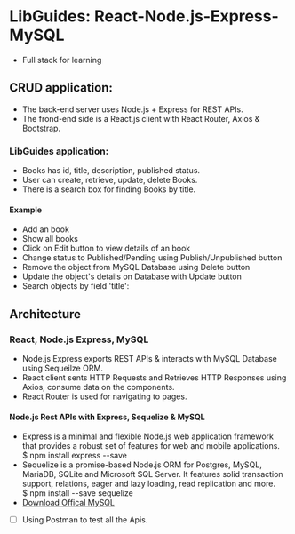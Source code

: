 # LibGuides: React-Node.js-Express-MySQL
- Full stack for learning 
## CRUD application: 
- The back-end server uses Node.js + Express for REST APIs.
- The frond-end side is a React.js client with React Router, Axios & Bootstrap. 
### LibGuides application:
- Books has id, title, description, published status.
- User can create, retrieve, update, delete Books.
- There is a search box for finding Books by title. 
#### Example
- Add an book
- Show all books
- Click on Edit button to view details of an book
- Change status to Published/Pending using Publish/Unpublished button
- Remove the object from MySQL Database using Delete button
- Update the object's details on Database with Update button
- Search objects by field 'title':
## Architecture
### React, Node.js Express, MySQL
- Node.js Express exports REST APIs & interacts with MySQL Database using Sequeilze ORM.
- React client sents HTTP Requests and Retrieves HTTP Responses using Axios, consume data on the components. 
- React Router is used for navigating to pages.  
#### Node.js Rest APIs with Express, Sequelize & MySQL
- Express is a minimal and flexible Node.js web application framework that provides a robust set of features for web and mobile applications. <br /> 
$ npm install express --save 
- Sequelize is a promise-based Node.js ORM for Postgres, MySQL, MariaDB, SQLite and Microsoft SQL Server. It features solid transaction support, relations, eager and lazy loading, read replication and more. <br /> 
$ npm install --save sequelize
- [Download Offical MySQL](https://dev.mysql.com/doc/refman/5.7/en/installing.html)
- [ ] Using Postman to test all the Apis. 

